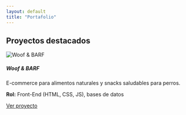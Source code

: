 ```yaml
---
layout: default
title: "Portafolio"
---
```


<section class="container py-5">
  <h2 class="text-center mb-5">Proyectos destacados</h2>

  <div class="row g-4">
    <div class="col-md-4">
      <div class="card h-100 shadow-sm">
        <img src="/assets/img/proyecto1.jpg" class="card-img-top" alt="Woof & BARF">
        <div class="card-body">
          <h5 class="card-title">Woof & BARF</h5>
          <p class="card-text">E-commerce para alimentos naturales y snacks saludables para perros.</p>
          <p><strong>Rol:</strong> Front-End (HTML, CSS, JS), bases de datos</p>
          <a href="#" class="btn btn-outline-primary">Ver proyecto</a>
        </div>
      </div>
    </div>
  </div>
</section>
